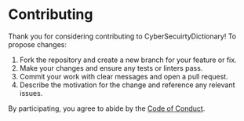 # Contributing

Thank you for considering contributing to CyberSecuirtyDictionary! To propose changes:

1. Fork the repository and create a new branch for your feature or fix.
2. Make your changes and ensure any tests or linters pass.
3. Commit your work with clear messages and open a pull request.
4. Describe the motivation for the change and reference any relevant issues.

By participating, you agree to abide by the [Code of Conduct](CODE_OF_CONDUCT.md).
